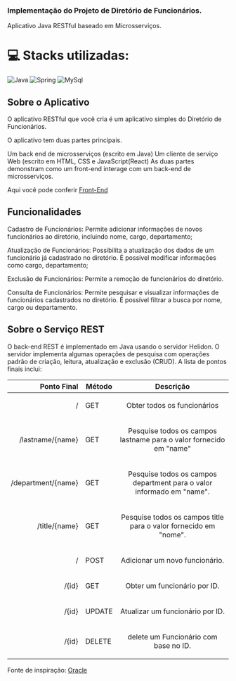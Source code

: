 ### Implementação do Projeto de Diretório de Funcionários.
Aplicativo Java RESTful baseado em Microsserviços.

# 💻 Stacks utilizadas:
![Java](https://img.shields.io/badge/Java-ED8B00?style=for-the-badge&logo=java&logoColor=white) ![Spring](https://img.shields.io/badge/Spring-6DB33F?style=for-the-badge&logo=spring&logoColor=white) ![MySql](https://img.shields.io/badge/MySQL-00000F?style=for-the-badge&logo=mysql&logoColor=white)

## Sobre o Aplicativo
O aplicativo RESTful que você cria é um aplicativo simples do Diretório de Funcionários.

O aplicativo tem duas partes principais.

Um back end de microsserviços (escrito em Java)
Um cliente de serviço Web (escrito em HTML, CSS e JavaScript(React)
As duas partes demonstram como um front-end interage com um back-end de microsserviços.

Aqui você pode conferir [Front-End](https://github.com/mrodrigochaves/front-employees)

## Funcionalidades
  Cadastro de Funcionários: Permite adicionar informações de novos funcionários ao diretório, incluindo nome, cargo, departamento;

  Atualização de Funcionários: Possibilita a atualização dos dados de um funcionário já cadastrado no diretório. É possível modificar informações como cargo, departamento;

  Exclusão de Funcionários: Permite a remoção de funcionários do diretório.

  Consulta de Funcionários: Permite pesquisar e visualizar informações de funcionários cadastrados no diretório. É possível filtrar a busca por nome, cargo ou departamento.

## Sobre o Serviço REST
O back-end REST é implementado em Java usando o servidor Helidon. O servidor implementa algumas operações de pesquisa com operações padrão de criação, leitura, atualização e exclusão (CRUD). A lista de pontos finais inclui:

| Ponto Final        | Método                     | Descrição                  |              
|-------------------:|----------------------------|:--------------------------:|
|/                   | GET                           |<p>Obter todos os funcionários</p> |
|/lastname/{name}   | GET                           |<p>Pesquise todos os campos lastname para o valor fornecido em "name"</p>| 
|/department/{name}| GET                           |<p>Pesquise todos os campos department para o valor informado em "name".</p>                            |
|/title/{name}      | GET                           |<p>Pesquise todos os campos title para o valor fornecido em "nome".</p>                            |
|/                   | POST                           |<p>Adicionar um novo funcionário.</p>                            |
|/{id}               | GET                           |<p>Obter um funcionário por ID.</p>                           |
|/{id}               | UPDATE                           |<p>Atualizar um funcionário por ID.</p>                            |
|/{id}               | DELETE                           |<p>delete um Funcionário com base no ID.</p>                            |


Fonte de inspiração: [Oracle](https://docs.oracle.com/pt-br/solutions/develop-microservice-java-app/index.html#GUID-AE46D8CC-8156-4C5D-869A-A488C056F359)
